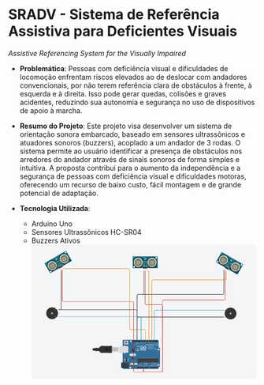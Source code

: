 # **SRADV - Sistema de Referência Assistiva para Deficientes Visuais**
*Assistive Referencing System for the Visually Impaired*

- **Problemática**:
  Pessoas com deficiência visual e dificuldades de locomoção enfrentam riscos elevados ao de deslocar com andadores convencionais, por não terem referência clara   de obstáculos à frente, à esquerda e à direita. Isso pode gerar quedas, colisões e graves acidentes, reduzindo sua autonomia e segurança no uso de dispositivos de apoio à marcha.

- **Resumo do Projeto**:
  Este projeto visa desenvolver um sistema de orientação sonora embarcado, baseado em sensores ultrassônicos e atuadores sonoros (buzzers), acoplado a um andador de 3 rodas. O sistema permite ao usuário identificar a presença de obstáculos nos arredores do andador através de sinais sonoros de forma simples e intuitiva.
  A proposta contribui para o aumento da independência e a segurança de pessoas com deficiência visual e dificuldades motoras, oferecendo um recurso de baixo custo, fácil montagem e de grande potencial de adaptação.

- **Tecnologia Utilizada**:
  - Arduino Uno
  - Sensores Ultrassônicos HC-SR04
  - Buzzers Ativos
  ![Conceptual Schema](./sketch%20conceitual.png)


